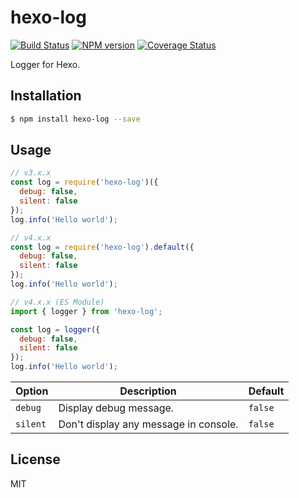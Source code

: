 # hexo-log

[![Build Status](https://github.com/hexojs/hexo-log/workflows/Tester/badge.svg?branch=master)](https://github.com/hexojs/hexo-log/actions?query=workflow%3ATester)
[![NPM version](https://badge.fury.io/js/hexo-log.svg)](https://www.npmjs.com/package/hexo-log)
[![Coverage Status](https://coveralls.io/repos/hexojs/hexo-log/badge.svg?branch=master)](https://coveralls.io/r/hexojs/hexo-log?branch=master)

Logger for Hexo.

## Installation

``` bash
$ npm install hexo-log --save
```

## Usage

``` js
// v3.x.x
const log = require('hexo-log')({
  debug: false,
  silent: false
});
log.info('Hello world');

// v4.x.x
const log = require('hexo-log').default({
  debug: false,
  silent: false
});
log.info('Hello world');

// v4.x.x (ES Module)
import { logger } from 'hexo-log';

const log = logger({
  debug: false,
  silent: false
});
log.info('Hello world');
```

Option | Description | Default
--- | --- | ---
`debug` | Display debug message. | `false`
`silent` | Don't display any message in console. | `false`

## License

MIT
